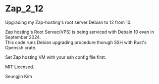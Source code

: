 # Zap_2_12

Upgrading my Zap-hosting's root server Debian to 12 from 10. 

Zap hosting's Root Servec(VPS) is being serviced with Debain 10 even in September 2024.  
This code runs Debian upgrading procedure thorugh SSH with Rust's Openssh crate. 

Set Zap hosting VM with your ssh config file first. 

MIT Licensed. 

Seungjin Kim
